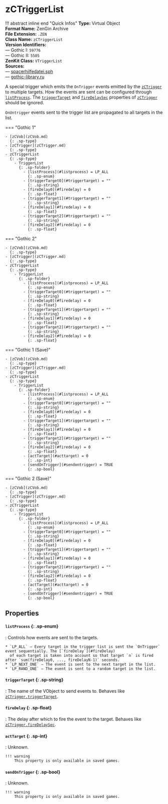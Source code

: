 # zCTriggerList

!!! abstract inline end "Quick Infos"
    **Type:** Virtual Object<br/>
    **Format Name:** ZenGin Archive<br/>
    **File Extension:** `.ZEN`<br/>
    **Class Name:** `zCTriggerList`<br/>
    **Version Identifiers:**<br />
    — Gothic I: `59776`<br/>
    — Gothic II: `5505`<br/>
    **ZenKit Class:** `VTriggerList`<br/>
    **Sources:**<br/>
    — [spacerhilfedatei.sph](https://wiki.worldofgothic.de/doku.php?id=spacer:hilfedatei)<br/>
    — [gothic-library.ru](http://www.gothic-library.ru/publ/class_zctriggerlist/1-1-0-534)

A special trigger which emits the `OnTrigger` events emitted by the [`zCTrigger`](zCTrigger.md) to multiple targets.
How the events are sent can be configured through [`listProcess`](#listProcess). The
[`triggerTarget`](zCTrigger.md#triggerTarget) and [`fireDelaySec`](zCTrigger.md#fireDelaySec) properties of
[`zCTrigger`](zCTrigger.md) should be ignored.

`OnUntrigger` events sent to the trigger list are propagated to all targets in the list.

=== "Gothic 1"

    - [zCVob](zCVob.md)
      {: .sp-type}
    - [zCTrigger](zCTrigger.md)
      {: .sp-type}
    - zCTriggerList
      {: .sp-type}
        - TriggerList
          {: .sp-folder}
            - [listProcess](#listprocess) = LP_ALL
              {: .sp-enum}
            - [triggerTarget0](#triggertarget) = ""
              {: .sp-string}
            - [fireDelay0](#firedelay) = 0
              {: .sp-float}
            - [triggerTarget1](#triggertarget) = ""
              {: .sp-string}
            - [fireDelay1](#firedelay) = 0
              {: .sp-float}
            - [triggerTarget2](#triggertarget) = ""
              {: .sp-string}
            - [fireDelay2](#firedelay) = 0
              {: .sp-float}

=== "Gothic 2"

    - [zCVob](zCVob.md)
      {: .sp-type}
    - [zCTrigger](zCTrigger.md)
      {: .sp-type}
    - zCTriggerList
      {: .sp-type}
        - TriggerList
          {: .sp-folder}
            - [listProcess](#listprocess) = LP_ALL
              {: .sp-enum}
            - [triggerTarget0](#triggertarget) = ""
              {: .sp-string}
            - [fireDelay0](#firedelay) = 0
              {: .sp-float}
            - [triggerTarget1](#triggertarget) = ""
              {: .sp-string}
            - [fireDelay1](#firedelay) = 0
              {: .sp-float}
            - [triggerTarget2](#triggertarget) = ""
              {: .sp-string}
            - [fireDelay2](#firedelay) = 0
              {: .sp-float}

=== "Gothic 1 (Save)"

    - [zCVob](zCVob.md)
      {: .sp-type}
    - [zCTrigger](zCTrigger.md)
      {: .sp-type}
    - zCTriggerList
      {: .sp-type}
        - TriggerList
          {: .sp-folder}
            - [listProcess](#listprocess) = LP_ALL
              {: .sp-enum}
            - [triggerTarget0](#triggertarget) = ""
              {: .sp-string}
            - [fireDelay0](#firedelay) = 0
              {: .sp-float}
            - [triggerTarget1](#triggertarget) = ""
              {: .sp-string}
            - [fireDelay1](#firedelay) = 0
              {: .sp-float}
            - [triggerTarget2](#triggertarget) = ""
              {: .sp-string}
            - [fireDelay2](#firedelay) = 0
              {: .sp-float}
            - [actTarget](#acttarget) = 0
              {: .sp-int}
            - [sendOnTrigger](#sendontrigger) = TRUE
              {: .sp-bool}

=== "Gothic 2 (Save)"

    - [zCVob](zCVob.md)
      {: .sp-type}
    - [zCTrigger](zCTrigger.md)
      {: .sp-type}
    - zCTriggerList
      {: .sp-type}
        - TriggerList
          {: .sp-folder}
            - [listProcess](#listprocess) = LP_ALL
              {: .sp-enum}
            - [triggerTarget0](#triggertarget) = ""
              {: .sp-string}
            - [fireDelay0](#firedelay) = 0
              {: .sp-float}
            - [triggerTarget1](#triggertarget) = ""
              {: .sp-string}
            - [fireDelay1](#firedelay) = 0
              {: .sp-float}
            - [triggerTarget2](#triggertarget) = ""
              {: .sp-string}
            - [fireDelay2](#firedelay) = 0
              {: .sp-float}
            - [actTarget](#acttarget) = 0
              {: .sp-int}
            - [sendOnTrigger](#sendontrigger) = TRUE
              {: .sp-bool}

## Properties

#### `listProcess` {: .sp-enum}

:   Controls how events are sent to the targets.
    
    * `LP_ALL` — Every target in the trigger list is sent the `OnTrigger` event sequentially. The [`fireDelay`](#fireDelay)
      of each target is taken into account so that target `n` is fired after `sum(fireDelay0, ..., fireDelayN-1)` seconds.
    * `LP_NEXT_ONE` — The event is sent to the next target in the list.
    * `LP_RAND_ONE` — The event is sent to a random target in the list.

#### `triggerTarget` {: .sp-string}

:   The name of the VObject to send events to. Behaves like [`zCTrigger.triggerTarget`](zCTrigger.md#triggerTarget).

#### `fireDelay` {: .sp-float}

:   The delay after which to fire the event to the target. Behaves like [`zCTrigger.fireDelaySec`](zCTrigger.md#fireDelaySec).


#### `actTarget` {: .sp-int}

:   Unknown.

    !!! warning
        This property is only available in saved games.

#### `sendOnTrigger` {: .sp-bool}

:   Unknown.

    !!! warning
        This property is only available in saved games.

